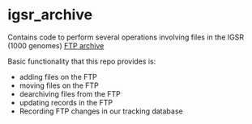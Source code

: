 # igsr_archive
Contains code to perform several operations involving files in the IGSR (1000 genomes) [FTP archive](ftp://ftp.1000genomes.ebi.ac.uk/vol1/ftp/)




Basic functionality that this repo provides is:

* adding files on the FTP
* moving files on the FTP
* dearchiving files from the FTP
* updating records in the FTP
* Recording FTP changes in our tracking database

